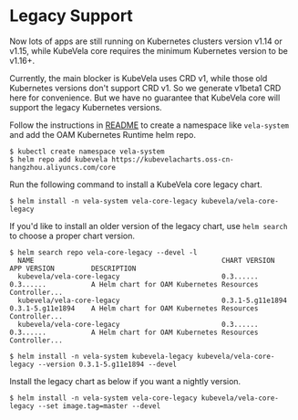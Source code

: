 # Legacy Support

Now lots of apps are still running on Kubernetes clusters version v1.14 or v1.15, while KubeVela core requires the minimum
Kubernetes version to be v1.16+.

Currently, the main blocker is KubeVela uses CRD v1, while those old Kubernetes versions don't support CRD v1.
So we generate v1beta1 CRD here for convenience. But we have no guarantee that KubeVela core will support the
legacy Kubernetes versions. 

Follow the instructions in [README](../README.md) to create a namespace like `vela-system` and add the OAM Kubernetes
Runtime helm repo.

```
$ kubectl create namespace vela-system
$ helm repo add kubevela https://kubevelacharts.oss-cn-hangzhou.aliyuncs.com/core
```

Run the following command to install a KubeVela core legacy chart.

```
$ helm install -n vela-system vela-core-legacy kubevela/vela-core-legacy
```

If you'd like to install an older version of the legacy chart, use `helm search` to choose a proper chart version.
```
$ helm search repo vela-core-legacy --devel -l
  NAME                                           	CHART VERSION   	APP VERSION     	DESCRIPTION
  kubevela/vela-core-legacy                     	0.3......       	0.3......           A Helm chart for OAM Kubernetes Resources Controller...
  kubevela/vela-core-legacy                     	0.3.1-5.g11e1894	0.3.1-5.g11e1894	A Helm chart for OAM Kubernetes Resources Controller...
  kubevela/vela-core-legacy                     	0.3......       	0.3......	        A Helm chart for OAM Kubernetes Resources Controller...

$ helm install -n vela-system kubevela-legacy kubevela/vela-core-legacy --version 0.3.1-5.g11e1894 --devel
```

Install the legacy chart as below if you want a nightly version.

```
$ helm install -n vela-system vela-core-legacy kubevela/vela-core-legacy --set image.tag=master --devel
```
